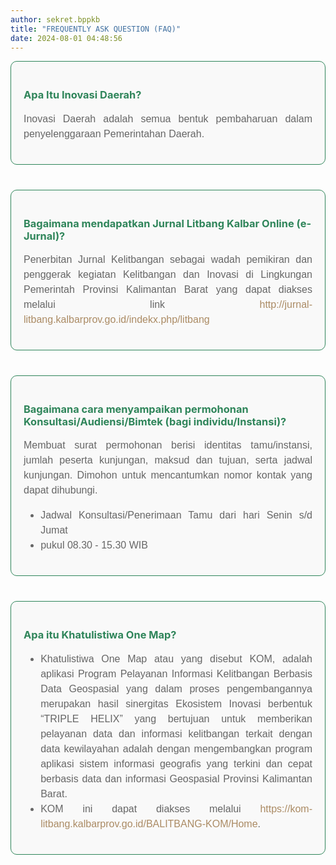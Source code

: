 ```yaml
---
author: sekret.bppkb
title: "FREQUENTLY ASK QUESTION (FAQ)"
date: 2024-08-01 04:48:56
---
```


<div style="display: flex; flex-wrap: wrap; gap: 20px;">

  <div style="flex: 1 1 calc(50% - 20px); margin-bottom: 20px; padding: 20px; border: 1px solid #2f855a; border-radius: 10px; background-color: #f9f9f9;">
    <h3 style="color: #2f855a;" class="text-center">Apa Itu Inovasi Daerah?</h3>
    <p style="color: #666666; font-family: 'Poppins', sans-serif; font-size: 16px; text-align: justify; line-height: 1.5;" class="text-center">Inovasi Daerah adalah semua bentuk pembaharuan dalam penyelenggaraan Pemerintahan Daerah.</p>
  </div>

  <div style="flex: 1 1 calc(50% - 20px); margin-bottom: 20px; padding: 20px; border: 1px solid #2f855a; border-radius: 10px; background-color: #f9f9f9;">
    <h3 style="color: #2f855a;" class="text-center">Bagaimana mendapatkan Jurnal Litbang Kalbar Online (e-Jurnal)?</h3>
    <p style="color: #666666; font-family: 'Poppins', sans-serif; font-size: 16px; text-align: justify; line-height: 1.5;">Penerbitan Jurnal Kelitbangan sebagai wadah pemikiran dan penggerak kegiatan Kelitbangan dan Inovasi di Lingkungan Pemerintah Provinsi Kalimantan Barat yang dapat diakses melalui link <a style="color: #ab8b64; text-decoration: none;" href="https://web.archive.org/web/20230324093633/http://jurnal-litbang.kalbarprov.go.id/indekx.php/litbang">http://jurnal-litbang.kalbarprov.go.id/indekx.php/litbang</a></p>
  </div>

  <div style="flex: 1 1 calc(50% - 20px); margin-bottom: 20px; padding: 20px; border: 1px solid #2f855a; border-radius: 10px; background-color: #f9f9f9;">
    <h3 style="color: #2f855a;" class="text-center">Bagaimana cara menyampaikan permohonan Konsultasi/Audiensi/Bimtek (bagi individu/Instansi)?</h3>
    <p style="color: #666666; font-family: 'Poppins', sans-serif; font-size: 16px; text-align: justify; line-height: 1.5;">Membuat surat permohonan berisi identitas tamu/instansi, jumlah peserta kunjungan, maksud dan tujuan, serta jadwal kunjungan. Dimohon untuk mencantumkan nomor kontak yang dapat dihubungi.</p>
    <ul style="color: #666666; font-family: 'Poppins', sans-serif; font-size: 16px; text-align: justify; line-height: 1.5;">
      <li>Jadwal Konsultasi/Penerimaan Tamu dari hari Senin s/d Jumat</li>
      <li>pukul 08.30 - 15.30 WIB</li>
    </ul>
  </div>

  <div style="flex: 1 1 calc(50% - 20px); margin-bottom: 20px; padding: 20px; border: 1px solid #2f855a; border-radius: 10px; background-color: #f9f9f9;">
    <h3 style="color: #2f855a;" class="text-center">Apa itu Khatulistiwa One Map?</h3>
    <ul style="color: #666666; font-family: 'Poppins', sans-serif; font-size: 16px; text-align: justify; line-height: 1.5;">
      <li>Khatulistiwa One Map atau yang disebut KOM, adalah aplikasi Program Pelayanan Informasi Kelitbangan Berbasis Data Geospasial yang dalam proses pengembangannya merupakan hasil sinergitas Ekosistem Inovasi berbentuk “TRIPLE HELIX” yang bertujuan untuk memberikan pelayanan data dan informasi kelitbangan terkait dengan data kewilayahan adalah dengan mengembangkan program aplikasi sistem informasi geografis yang terkini dan cepat berbasis data dan informasi Geospasial Provinsi Kalimantan Barat.</li>
      <li>KOM ini dapat diakses melalui <a style="color: #ab8b64; text-decoration: none;" href="https://kom-litbang.kalbarprov.go.id/BALITBANG-KOM/Home">https://kom-litbang.kalbarprov.go.id/BALITBANG-KOM/Home</a>.</li>
    </ul>
  </div>

</div>

<style>
@media (max-width: 768px) {
  div[style*="display: flex; flex-wrap: wrap;"] > div {
    flex: 1 1 100%;
    margin-bottom: 20px;
  }
}
</style>